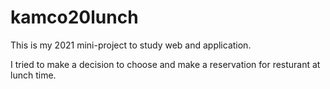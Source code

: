 # kamco20lunch

<p>This is my 2021 mini-project to study web and application.</p>
<p>I tried to make a decision to choose and make a reservation for resturant at lunch time.</p>
